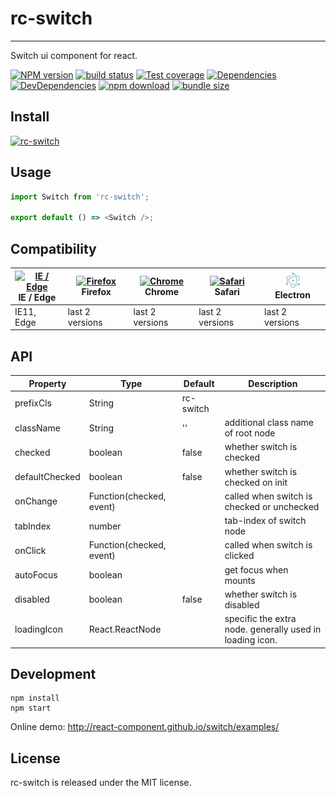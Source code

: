 # rc-switch

---

Switch ui component for react.

[![NPM version][npm-image]][npm-url]
[![build status][travis-image]][travis-url]
[![Test coverage][coveralls-image]][coveralls-url]
[![Dependencies][david-image]][david-url]
[![DevDependencies][david-dev-image]][david-dev-url]
[![npm download][download-image]][download-url]
[![bundle size][bundlephobia-image]][bundlephobia-url]

[npm-image]: http://img.shields.io/npm/v/rc-switch.svg?style=flat-square
[npm-url]: http://npmjs.org/package/rc-switch
[travis-image]: https://img.shields.io/travis/react-component/switch/master?style=flat-square
[travis-url]: https://travis-ci.org/react-component/switch
[circleci-image]: https://img.shields.io/circleci/react-component/switch/master?style=flat-square
[circleci-url]: https://circleci.com/gh/react-component/switch
[coveralls-image]: https://img.shields.io/coveralls/react-component/switch.svg?style=flat-square
[coveralls-url]: https://coveralls.io/r/react-component/switch?branch=master
[david-url]: https://david-dm.org/react-component/switch
[david-image]: https://david-dm.org/react-component/switch/status.svg?style=flat-square
[david-dev-url]: https://david-dm.org/react-component/switch?type=dev
[david-dev-image]: https://david-dm.org/react-component/switch/dev-status.svg?style=flat-square
[download-image]: https://img.shields.io/npm/dm/rc-switch.svg?style=flat-square
[download-url]: https://npmjs.org/package/rc-switch
[bundlephobia-url]: https://bundlephobia.com/result?p=rc-switch
[bundlephobia-image]: https://badgen.net/bundlephobia/minzip/rc-switch

## Install

[![rc-switch](https://nodei.co/npm/rc-switch.png)](https://npmjs.org/package/rc-switch)

## Usage

```js
import Switch from 'rc-switch';

export default () => <Switch />;
```

## Compatibility

| [<img src="https://raw.githubusercontent.com/alrra/browser-logos/master/src/edge/edge_48x48.png" alt="IE / Edge" width="24px" height="24px" />](http://godban.github.io/browsers-support-badges/)<br>IE / Edge | [<img src="https://raw.githubusercontent.com/alrra/browser-logos/master/src/firefox/firefox_48x48.png" alt="Firefox" width="24px" height="24px" />](http://godban.github.io/browsers-support-badges/)<br>Firefox | [<img src="https://raw.githubusercontent.com/alrra/browser-logos/master/src/chrome/chrome_48x48.png" alt="Chrome" width="24px" height="24px" />](http://godban.github.io/browsers-support-badges/)<br>Chrome | [<img src="https://raw.githubusercontent.com/alrra/browser-logos/master/src/safari/safari_48x48.png" alt="Safari" width="24px" height="24px" />](http://godban.github.io/browsers-support-badges/)<br>Safari | [<img src="https://raw.githubusercontent.com/alrra/browser-logos/master/src/electron/electron_48x48.png" alt="Electron" width="24px" height="24px" />](http://godban.github.io/browsers-support-badges/)<br>Electron |
| --- | --- | --- | --- | --- |
| IE11, Edge | last 2 versions | last 2 versions | last 2 versions | last 2 versions |

## API

| Property       | Type                     | Default   | Description                                              |
| -------------- | ------------------------ | --------- | -------------------------------------------------------- |
| prefixCls      | String                   | rc-switch |                                                          |
| className      | String                   | ''        | additional class name of root node                       |
| checked        | boolean                  | false     | whether switch is checked                                |
| defaultChecked | boolean                  | false     | whether switch is checked on init                        |
| onChange       | Function(checked, event) |           | called when switch is checked or unchecked               |
| tabIndex       | number                   |           | tab-index of switch node                                 |
| onClick        | Function(checked, event) |           | called when switch is clicked                            |
| autoFocus      | boolean                  |           | get focus when mounts                                    |
| disabled       | boolean                  | false     | whether switch is disabled                               |
| loadingIcon    | React.ReactNode          |           | specific the extra node. generally used in loading icon. |

## Development

```
npm install
npm start
```

Online demo: http://react-component.github.io/switch/examples/

## License

rc-switch is released under the MIT license.
